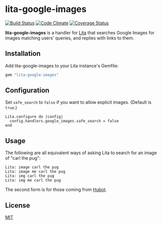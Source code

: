 # lita-google-images

[![Build Status](https://travis-ci.org/jimmycuadra/lita-google-images.png)](https://travis-ci.org/jimmycuadra/lita-google-images)
[![Code Climate](https://codeclimate.com/github/jimmycuadra/lita-google-images.png)](https://codeclimate.com/github/jimmycuadra/lita-google-images)
[![Coverage Status](https://coveralls.io/repos/jimmycuadra/lita-google-images/badge.png)](https://coveralls.io/r/jimmycuadra/lita-google-images)

**lita-google-images** is a handler for [Lita](https://github.com/jimmycuadra/lita) that searches Google Images for images matching users' queries, and replies with links to them.

## Installation

Add lita-google-images to your Lita instance's Gemfile:

``` ruby
gem "lita-google-images"
```

## Configuration

Set `safe_search` to `false` if you want to allow explicit images. (Default is `true`.)

```
Lita.configure do |config|
  config.handlers.google_images.safe_search = false
end
```

## Usage

The following are all equivalent ways of asking Lita to search for an image of "carl the pug":

```
Lita: image carl the pug
Lita: image me carl the pug
Lita: img carl the pug
Lita: img me carl the pug
```

The second form is for those coming from [Hubot](http://hubot.github.com/).

## License

[MIT](http://opensource.org/licenses/MIT)
